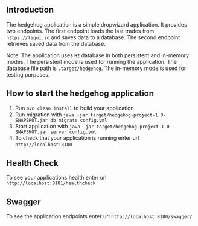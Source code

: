 
Introduction
---
The hedgehog application is a simple dropwizard application.
It provides two endpoints. The first endpoint loads the last trades from `https://liqui.io` and saves data to a database.
The second endpoint retrieves saved data from the database.

Note: The application uses `H2` database in both persistent and in-memory modes.
The persistent mode is used for running the application. The database file path is `.target/hedgehog`.
The in-memory mode is used for testing purposes.

How to start the hedgehog application
---

1. Run `mvn clean install` to build your application
1. Run migration with `java -jar target/hedgehog-project-1.0-SNAPSHOT.jar db migrate config.yml`
1. Start application with `java -jar target/hedgehog-project-1.0-SNAPSHOT.jar server config.yml`
1. To check that your application is running enter url `http://localhost:8180`

Health Check
---

To see your applications health enter url `http://localhost:8181/healthcheck`

Swagger
---

To see the application endpoints enter url `http://localhost:8180/swagger/`
